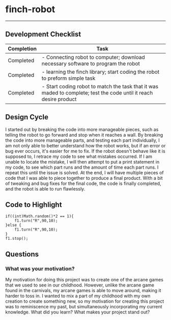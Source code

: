 # finch-robot
---
## Development Checklist

| Completion  | Task |
| ------------- | ------------- |
| Completed | - Connecting robot to computer; download necessary software to program the robot|
| Completed | - learning the finch library; start coding the robot to preform simple task  |
| Completed | - Start coding robot to match the task that it was maded to complete; test the code until it reach desire product |

## Design Cycle
I started out by breaking the code into more manageable pieces, such as telling the robot to go forward and stop when it reaches a wall. By breaking the code into more manageable parts, and testing each part individually, I am not only able to better understand how the robot works, but if an error or bug ever occurs, it's easier for me to fix. If the robot doesn't behave like it is supposed to, I retrace my code to see what mistakes occurred. If I am unable to locate the mistake, I will then attempt to put a print statement in my code, to see which part runs and the amount of time each part runs. I repeat this until the issue is solved. At the end, I will have multiple pieces of code that I was able to piece together to produce a final product. With a bit of tweaking and bug fixes for the final code, the code is finally completed, and the robot is able to run flawlessly. 

## Code to Highlight
```
if((int)Math.random()*2 == 1){
	f1.turn("R",90,10);
}else {
	f1.turn("R",90,10);
}
f1.stop();
```
## Questions
### What was your motivation?
My motivation for doing this project was to create one of the arcane games that we used to see in our childhood. However, unlike the arcane game found in the carnivals, my arcane games is able to move around, making it harder to toss in. I wanted to mix a part of my childhood with my own creation to create something new, so my motivation for creating this project was to reminiscence my past, but simultaneously incorporating my current knowledge. 
What did you learn?
What makes your project stand out?
